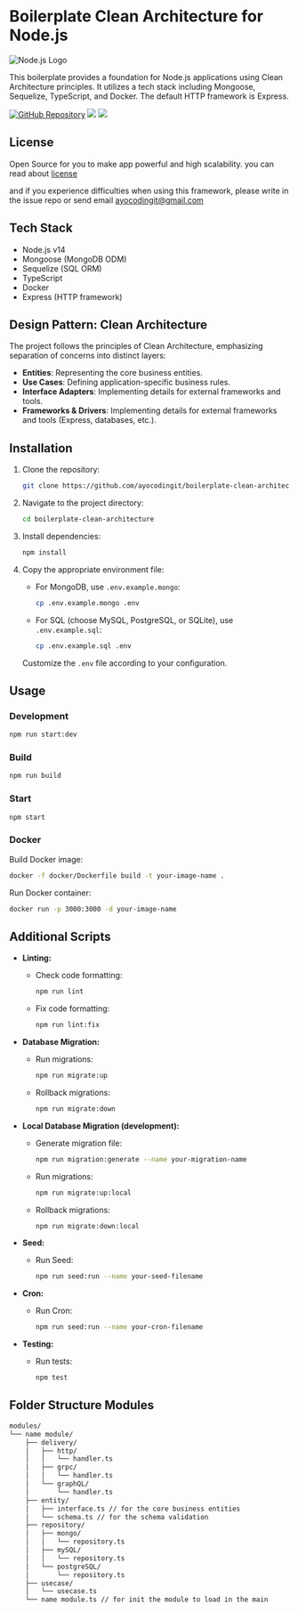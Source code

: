 # Boilerplate Clean Architecture for Node.js

![Node.js Logo](https://nodejs.org/static/images/logo.svg)

This boilerplate provides a foundation for Node.js applications using Clean Architecture principles. It utilizes a tech stack including Mongoose, Sequelize, TypeScript, and Docker. The default HTTP framework is Express.

[![GitHub Repository](https://img.shields.io/badge/GitHub-Repository-blue?logo=github)](https://github.com/ayocodingit/boilerplate-clean-architecture)
<a href="https://codeclimate.com/github/ayocodingit/boilerplate-clean-architecture/maintainability"><img src="https://api.codeclimate.com/v1/badges/12c10806992f9baa009f/maintainability" /></a>
<a href="https://codeclimate.com/github/ayocodingit/boilerplate-clean-architecture/test_coverage"><img src="https://api.codeclimate.com/v1/badges/12c10806992f9baa009f/test_coverage" /></a>

## License

Open Source for you to make app powerful and high scalability. you can read about [license](https://github.com/ayocodingit/clean-architecture-node/blob/main/LICENSE)

and if you experience difficulties when using this framework, please write in the issue repo or send email ayocodingit@gmail.com

## Tech Stack

- Node.js v14
- Mongoose (MongoDB ODM)
- Sequelize (SQL ORM)
- TypeScript
- Docker
- Express (HTTP framework)

## Design Pattern: Clean Architecture

The project follows the principles of Clean Architecture, emphasizing separation of concerns into distinct layers:

- **Entities**: Representing the core business entities.
- **Use Cases**: Defining application-specific business rules.
- **Interface Adapters**: Implementing details for external frameworks and tools.
- **Frameworks & Drivers**: Implementing details for external frameworks and tools (Express, databases, etc.).

## Installation

1. Clone the repository:

   ```bash
   git clone https://github.com/ayocodingit/boilerplate-clean-architecture.git
   ```

2. Navigate to the project directory:

   ```bash
   cd boilerplate-clean-architecture
   ```

3. Install dependencies:

   ```bash
   npm install
   ```

4. Copy the appropriate environment file:

   - For MongoDB, use `.env.example.mongo`:

     ```bash
     cp .env.example.mongo .env
     ```

   - For SQL (choose MySQL, PostgreSQL, or SQLite), use `.env.example.sql`:

     ```bash
     cp .env.example.sql .env
     ```

   Customize the `.env` file according to your configuration.

## Usage

### Development

```bash
npm run start:dev
```

### Build

```bash
npm run build
```

### Start

```bash
npm start
```

### Docker

Build Docker image:

```bash
docker -f docker/Dockerfile build -t your-image-name .
```

Run Docker container:

```bash
docker run -p 3000:3000 -d your-image-name
```

## Additional Scripts

- **Linting:**
  - Check code formatting:
    ```bash
    npm run lint
    ```
  - Fix code formatting:
    ```bash
    npm run lint:fix
    ```

- **Database Migration:**
  - Run migrations:
    ```bash
    npm run migrate:up
    ```
  - Rollback migrations:
    ```bash
    npm run migrate:down
    ```

- **Local Database Migration (development):**
  - Generate migration file:
    ```bash
    npm run migration:generate --name your-migration-name
    ```
  - Run migrations:
    ```bash
    npm run migrate:up:local
    ```
  - Rollback migrations:
    ```bash
    npm run migrate:down:local
    ```

- **Seed:**
  - Run Seed:
    ```bash
    npm run seed:run --name your-seed-filename
    ```


- **Cron:**
  - Run Cron:
    ```bash
    npm run seed:run --name your-cron-filename
    ```

- **Testing:**
  - Run tests:
    ```bash
    npm test
    ```

## Folder Structure Modules

```bash
modules/
└── name module/
    ├── delivery/
    │   ├── http/
    │   │   └── handler.ts
    │   ├── grpc/
    │   │   └── handler.ts
    │   └── graphQL/
    │       └── handler.ts
    ├── entity/
    │   ├── interface.ts // for the core business entities
    │   └── schema.ts // for the schema validation
    ├── repository/
    │   ├── mongo/
    │   │   └── repository.ts
    │   ├── mySQL/
    │   │   └── repository.ts
    │   └── postgreSQL/
    │       └── repository.ts
    ├── usecase/
    │   └── usecase.ts
    └── name module.ts // for init the module to load in the main
```
